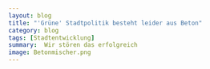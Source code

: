```yaml
---
layout: blog
title: "'Grüne' Stadtpolitik besteht leider aus Beton"
category: blog
tags: [Stadtentwicklung]  
summary:  Wir stören das erfolgreich
image: Betonmischer.png
---
```

